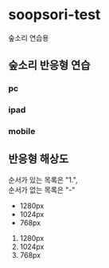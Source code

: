 # soopsori-test
숲소리 연습용

## 숲소리 반응형 연습
### pc
### ipad
### mobile

## 반응형 해상도
순서가 있는 목록은 "1.", <br/>순서가 없는 목록은 "-"
- 1280px
- 1024px
- 768px
  
1. 1280px
2. 1024px
3. 768px
  
